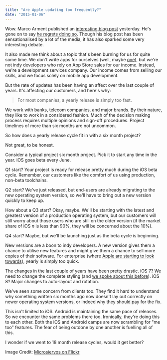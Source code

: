 ```yaml
---
title: "Are Apple updating too frequently?"
date: "2015-01-06"
---
```


Wow. Marco Arment published an [interesting blog post](http://www.marco.org/2015/01/04/apple-lost-functional-high-ground) yesterday. He's gone on to say [he regrets doing so](http://www.marco.org/2015/01/05/popular-for-a-day). Though his blog post has been sensationalised by a lot of the media, it has also sparked some very interesting debate.

It also made me think about a topic that's been burning for us for quite some time. We don't write apps for ourselves (well, maybe [one](http://mydublinbus.com)), but we're not indy developers who rely on App Store sales for our income. Instead, we're a development services company. Our income comes from selling our skills, and we focus solely on mobile app development.

But the rate of updates has been having an affect over the last couple of years. It's affecting our customers, and here's why:

> For most companies, a yearly release is simply too fast.

We work with banks, telecom companies, and major brands. By their nature, they like to work in a considered fashion. Much of the decision making process requires multiple opinions and sign-off procedures. Project timelines of more than six months are not uncommon.

So how does a yearly release cycle fit in with a six month project?

Not great, to be honest.

Consider a typical project six month project. Pick it to start any time in the year. iOS goes beta every June.

Q1 start? Your project is ready for release pretty much during the iOS beta cycle. Remember, our customers like the comfort of us using production, non-beta toolchains.

Q2 start? We've just released, but end-users are already migrating to the new operating system version, so we'll have to bring out a new version quickly to keep up.

How about a Q3 start? Okay, maybe. We'll be starting with the latest and greatest version of a production operating system, but our customers will still worry about those users who are still on the older version (if the market share of iOS _n_ is less than 90%, they will be concerned about the 10%).

Q4 start? Maybe, but we'll be launching just as the beta cycle is beginning.

New versions are a boon to indy developers. A new version gives them a chance to utilise new features and might give them a chance to sell more copies of their software. For enterprise (where [Apple are starting to look towards](https://www.apple.com/ipad/business/)), yearly is simply too quick.

The changes in the last couple of years have been pretty drastic. iOS 7? We need to change the complete styling (and [we spoke about this before](https://tapadoo.wpengine.com/2013/ios7-move-now-or-be-an-insta-delete/ "iOS7. Move now, or be an insta-delete.")). iOS 8? Major changes to auto-layout and rotation.

We've seen some concern from clients too. They find it hard to understand why something written six months ago now doesn't lay out correctly on newer operating system versions, or indeed why they should pay for the fix.

This isn't limited to iOS. Android is maintaining the same pace of releases. So we encounter the same problems there too. Ironically, they're doing this to each other. Both the iOS and Android camps are now scrambling for "me too" features. The fear of being outdone by one another is fuelling all of this.

I wonder if we went to 18 month release cycles, would it get better?

Image Credit: [Microsiervos on Flickr](https://www.flickr.com/photos/microsiervos/)
